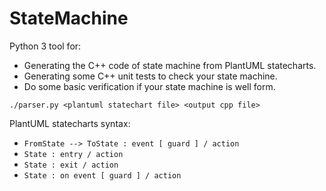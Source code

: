 # StateMachine

Python 3 tool for:
- Generating the C++ code of state machine from PlantUML statecharts.
- Generating some C++ unit tests to check your state machine.
- Do some basic verification if your state machine is well form.

```
./parser.py <plantuml statechart file> <output cpp file>
```

PlantUML statecharts syntax:
- `FromState --> ToState : event [ guard ] / action`
- `State : entry / action`
- `State : exit / action`
- `State : on event [ guard ] / action`
